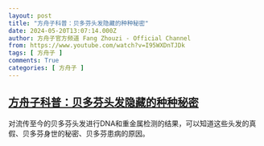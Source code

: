 ```yaml
---
layout: post
title: "方舟子科普：贝多芬头发隐藏的种种秘密"
date: 2024-05-20T13:07:14.000Z
author: 方舟子官方频道 Fang Zhouzi - Official Channel
from: https://www.youtube.com/watch?v=I95WXDnTJDk
tags: [ 方舟子 ]
comments: True
categories: [ 方舟子 ]
---
```

<!--1716210434000-->
[方舟子科普：贝多芬头发隐藏的种种秘密](https://www.youtube.com/watch?v=I95WXDnTJDk)
------

<div>
对流传至今的贝多芬头发进行DNA和重金属检测的结果，可以知道这些头发的真假、贝多芬身世的秘密、贝多芬患病的原因。
</div>
